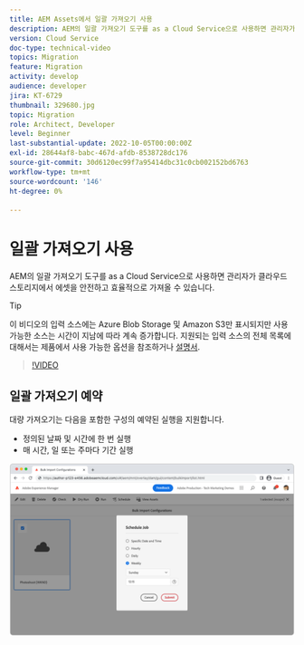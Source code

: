 ```yaml
---
title: AEM Assets에서 일괄 가져오기 사용
description: AEM의 일괄 가져오기 도구를 as a Cloud Service으로 사용하면 관리자가 클라우드 스토리지(Azure Blob Storage 또는 Amazon S3)에서 에셋을 안전하고 효율적으로 가져올 수 있습니다.
version: Cloud Service
doc-type: technical-video
topics: Migration
feature: Migration
activity: develop
audience: developer
jira: KT-6729
thumbnail: 329680.jpg
topic: Migration
role: Architect, Developer
level: Beginner
last-substantial-update: 2022-10-05T00:00:00Z
exl-id: 28644af8-babc-467d-afdb-8538728dc176
source-git-commit: 30d6120ec99f7a95414dbc31c0cb002152bd6763
workflow-type: tm+mt
source-wordcount: '146'
ht-degree: 0%

---
```


# 일괄 가져오기 사용

AEM의 일괄 가져오기 도구를 as a Cloud Service으로 사용하면 관리자가 클라우드 스토리지에서 에셋을 안전하고 효율적으로 가져올 수 있습니다.

>[!TIP]
>
> 이 비디오의 입력 소스에는 Azure Blob Storage 및 Amazon S3만 표시되지만 사용 가능한 소스는 시간이 지남에 따라 계속 증가합니다. 지원되는 입력 소스의 전체 목록에 대해서는 제품에서 사용 가능한 옵션을 참조하거나 [설명서](https://experienceleague.adobe.com/docs/experience-manager-cloud-service/content/assets/manage/add-assets.html#bulk-upload).

>[!VIDEO](https://video.tv.adobe.com/v/329680?quality=12&learn=on)

## 일괄 가져오기 예약

대량 가져오기는 다음을 포함한 구성의 예약된 실행을 지원합니다.

+ 정의된 날짜 및 시간에 한 번 실행
+ 매 시간, 일 또는 주마다 기간 실행

![일괄 가져오기 일정](./assets/bulk-import/schedule.png)
